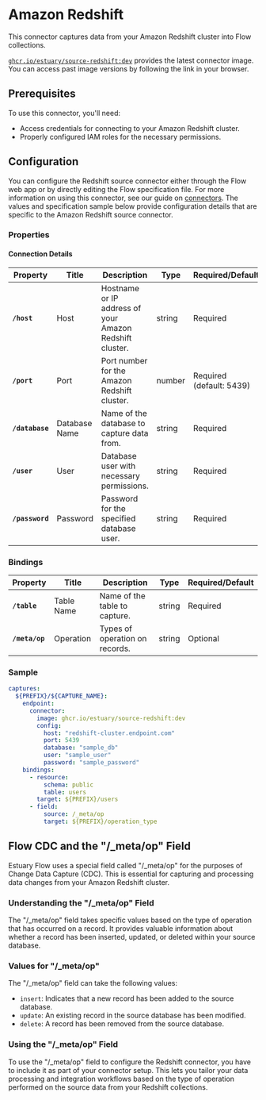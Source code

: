 # Amazon Redshift

This connector captures data from your Amazon Redshift cluster into Flow collections.

[`ghcr.io/estuary/source-redshift:dev`](https://ghcr.io/estuary/source-redshift:dev) provides the latest connector image. You can access past image versions by following the link in your browser.

## Prerequisites

To use this connector, you'll need:

- Access credentials for connecting to your Amazon Redshift cluster.
- Properly configured IAM roles for the necessary permissions.

## Configuration

You can configure the Redshift source connector either through the Flow web app or by directly editing the Flow specification file. For more information on using this connector, see our guide on [connectors](https://docs.estuary.dev/concepts/connectors/#using-connectors). The values and specification sample below provide configuration details that are specific to the Amazon Redshift source connector.

### Properties

#### Connection Details

| Property        | Title         | Description                                                  | Type    | Required/Default       |
|-----------------|---------------|--------------------------------------------------------------|---------|------------------------|
| **`/host`**     | Host          | Hostname or IP address of your Amazon Redshift cluster.      | string  | Required               |
| **`/port`**     | Port          | Port number for the Amazon Redshift cluster.                 | number  | Required (default: 5439)|
| **`/database`** | Database Name | Name of the database to capture data from.                   | string  | Required               |
| **`/user`**     | User          | Database user with necessary permissions.                    | string  | Required               |
| **`/password`** | Password      | Password for the specified database user.                    | string  | Required               |

### Bindings

| Property          | Title      | Description                    | Type    | Required/Default       |
| ----------------- | ---------- | ------------------------------ | ------- | ---------------------- |
| **`/table`**      | Table Name | Name of the table to capture.   | string  | Required               |
| **`/meta/op`**    | Operation  | Types of operation on records. | string | Optional              |

### Sample

```yaml
captures:
  ${PREFIX}/${CAPTURE_NAME}:
    endpoint:
      connector:
        image: ghcr.io/estuary/source-redshift:dev
        config:
          host: "redshift-cluster.endpoint.com"
          port: 5439
          database: "sample_db"
          user: "sample_user"
          password: "sample_password"
    bindings:
      - resource:
          schema: public
          table: users
        target: ${PREFIX}/users
      - field:
          source: /_meta/op
          target: ${PREFIX}/operation_type
```

## Flow CDC and the "/_meta/op" Field

Estuary Flow uses a special field called "/_meta/op" for the purposes of Change Data Capture (CDC). This is essential for capturing and processing data changes from your Amazon Redshift cluster.

### Understanding the "/_meta/op" Field

The "/_meta/op" field takes specific values based on the type of operation that has occurred on a record. It provides valuable information about whether a record has been inserted, updated, or deleted within your source database.

### Values for "/_meta/op"

The "/_meta/op" field can take the following values:

- `insert`: Indicates that a new record has been added to the source database.
- `update`: An existing record in the source database has been modified.
- `delete`: A record has been removed from the source database.

### Using the "/_meta/op" Field

To use the "/_meta/op" field to configure the Redshift connector, you have to include it as part of your connector setup. This lets you tailor your data processing and integration workflows based on the type of operation performed on the source data from your Redshift collections.
